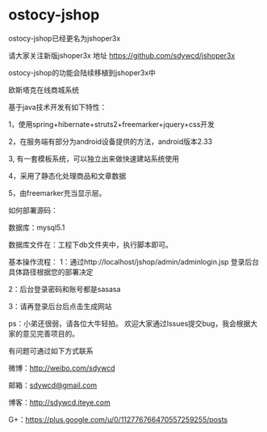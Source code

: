 ostocy-jshop
============
ostocy-jshop已经更名为jshoper3x 

请大家关注新版jshoper3x 地址 https://github.com/sdywcd/jshoper3x  

ostocy-jshop的功能会陆续移植到jshoper3x中

欧斯塔克在线商城系统

基于java技术开发有如下特性：

1，使用spring+hibernate+struts2+freemarker+jquery+css开发

2，在服务端有部分为android设备提供的方法，android版本2.33

3, 有一套模板系统，可以独立出来做快速建站系统使用

4，采用了静态化处理商品和文章数据

5，由freemarker充当显示层。

如何部署源码：

数据库：mysql5.1

数据库文件在：工程下db文件夹中，执行脚本即可。

基本操作流程： 1：通过http://localhost/jshop/admin/adminlogin.jsp 登录后台具体路径根据您的部署决定

2：后台登录密码和账号都是sasasa

3：请再登录后台后点击生成网站

ps：小弟还很弱，请各位大牛轻拍。 欢迎大家通过Issues提交bug，我会根据大家的意见完善项目的。

有问题可通过如下方式联系

微博：http://weibo.com/sdywcd

邮箱：sdywcd@gmail.com 

博客：http://sdywcd.iteye.com 

G+：https://plus.google.com/u/0/112776766470557259255/posts